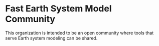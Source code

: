 # Fast Earth System Model Community

This organization is intended to be an open community where tools that serve Earth system modeling can be shared.
